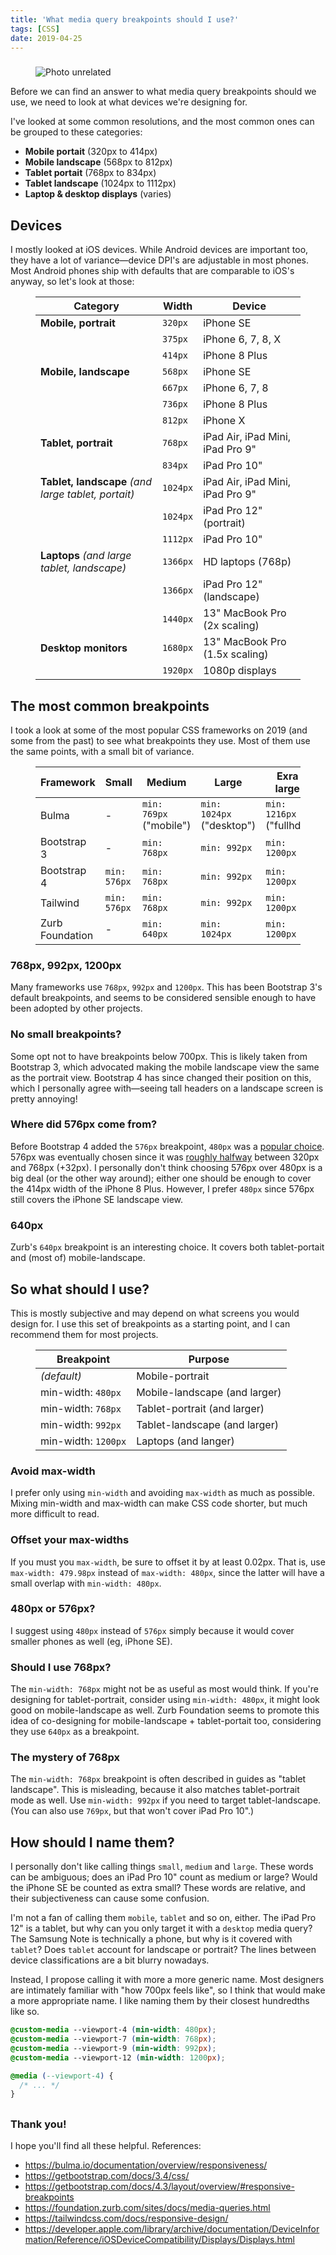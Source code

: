 ```yaml
---
title: 'What media query breakpoints should I use?'
tags: [CSS]
date: 2019-04-25
---
```


###

<!-- {.-literate-style} -->

<figure class='-no-pad'>
<img src='https://source.unsplash.com/SO5jpAT2bN8/600x400' alt='Photo unrelated'>
</figure>

Before we can find an answer to what media query breakpoints should we use, we need to look at what devices we're designing for.

I've looked at some common resolutions, and the most common ones can be grouped to these categories:

- **Mobile portait** (320px to 414px)
- **Mobile landscape** (568px to 812px)
- **Tablet portait** (768px to 834px)
- **Tablet landscape** (1024px to 1112px)
- **Laptop & desktop displays** (varies)

<next-block title="So how do we make sense of these devices?"></next-block>

## Devices

I mostly looked at iOS devices. While Android devices are important too, they have a lot of variance&mdash;device DPI's are adjustable in most phones. Most Android phones ship with defaults that are comparable to iOS's anyway, so let's look at those:

<figure>

| Category                                            | Width    | Device                           |
| --------------------------------------------------- | -------- | -------------------------------- |
| **Mobile, portrait**                                | `320px`  | iPhone SE                        |
|                                                     | `375px`  | iPhone 6, 7, 8, X                |
|                                                     | `414px`  | iPhone 8 Plus                    |
| **Mobile, landscape**                               | `568px`  | iPhone SE                        |
|                                                     | `667px`  | iPhone 6, 7, 8                   |
|                                                     | `736px`  | iPhone 8 Plus                    |
|                                                     | `812px`  | iPhone X                         |
| **Tablet, portrait**                                | `768px`  | iPad Air, iPad Mini, iPad Pro 9" |
|                                                     | `834px`  | iPad Pro 10"                     |
| **Tablet, landscape** _(and large tablet, portait)_ | `1024px` | iPad Air, iPad Mini, iPad Pro 9" |
|                                                     | `1024px` | iPad Pro 12" (portrait)          |
|                                                     | `1112px` | iPad Pro 10"                     |
| **Laptops** _(and large tablet, landscape)_         | `1366px` | HD laptops (768p)                |
|                                                     | `1366px` | iPad Pro 12" (landscape) |
|                                                     | `1440px` | 13" MacBook Pro (2x scaling)     |
| **Desktop monitors**                                | `1680px` | 13" MacBook Pro (1.5x scaling)   |
|                                                     | `1920px` | 1080p displays                   |

</figure>

<next-block title="What breakpoints are most common?"></next-block>


## The most common breakpoints

I took a look at some of the most popular CSS frameworks on 2019 (and some from the past) to see what breakpoints they use. Most of them use the same points, with a small bit of variance.

<figure>

| Framework       | Small        | Medium                        | Large                          | Exra large                    |
| --------------- | ------------ | ----------------------------- | ------------------------------ | ----------------------------- |
| Bulma           | -            | `min: 769px`  <br> ("mobile") | `min: 1024px` <br> ("desktop") | `min: 1216px` <br> ("fullhd") |
| Bootstrap 3     | -            | `min: 768px`                  | `min: 992px`                   | `min: 1200px`                 |
| Bootstrap 4     | `min: 576px` | `min: 768px`                  | `min: 992px`                   | `min: 1200px`                 |
| Tailwind        | `min: 576px` | `min: 768px`                  | `min: 992px`                   | `min: 1200px`                 |
| Zurb Foundation | -            | `min: 640px`                  | `min: 1024px`                  | `min: 1200px`                 |

</figure>

### 768px, 992px, 1200px

Many frameworks use `768px`, `992px` and `1200px`. This has been Bootstrap 3's default breakpoints, and seems to be considered sensible enough to have been adopted by other projects.

### No small breakpoints?

Some opt not to have breakpoints below 700px. This is likely taken from Bootstrap 3, which advocated making the mobile landscape view the same as the portrait view. Bootstrap 4 has since changed their position on this, which I personally agree with&mdash;seeing tall headers on a landscape screen is pretty annoying!

### Where did 576px come from?

Before Bootstrap 4 added the `576px` breakpoint, `480px` was a [popular choice](https://github.com/twbs/bootstrap/issues/10203). 576px was eventually chosen since it was [roughly halfway](https://github.com/twbs/bootstrap/issues/21333) between 320px and 768px (+32px). I personally don't think choosing 576px over 480px is a big deal (or the other way around); either one should be enough to cover the 414px width of the iPhone 8 Plus. However, I prefer `480px` since 576px still covers the iPhone SE landscape view.

### 640px

Zurb's `640px` breakpoint is an interesting choice. It covers both tablet-portait and (most of) mobile-landscape.

## So what should I use?

This is mostly subjective and may depend on what screens you would design for. I use this set of breakpoints as a starting point, and I can recommend them for most projects.

<figure>

| Breakpoint          | Purpose                       |
| ------------------- | ----------------------------- |
| _(default)_         | Mobile-portrait               |
| min-width: `480px`  | Mobile-landscape (and larger) |
| min-width: `768px`  | Tablet-portrait (and larger)  |
| min-width: `992px`  | Tablet-landscape (and larger) |
| min-width: `1200px` | Laptops (and langer)          |

</figure>

### Avoid max-width

I prefer only using `min-width` and avoiding `max-width` as much as possible. Mixing min-width and max-width can make CSS code shorter, but much more difficult to read.

### Offset your max-widths

If you must you `max-width`, be sure to offset it by at least 0.02px. That is, use `max-width: 479.98px` instead of `max-width: 480px`, since the latter will have a small overlap with `min-width: 480px`.

### 480px or 576px?

I suggest using `480px` instead of `576px` simply because it would cover smaller phones as well (eg, iPhone SE).

### Should I use 768px?

The `min-width: 768px` might not be as useful as most would think. If you're designing for tablet-portrait, consider using `min-width: 480px`, it might look good on mobile-landscape as well. Zurb Foundation seems to promote this idea of co-designing for mobile-landscape + tablet-portait too, considering they use `640px` as a breakpoint.

### The mystery of 768px

The `min-width: 768px` breakpoint is often described in guides as "tablet landscape". This is misleading, because it also matches tablet-portrait mode as well. Use `min-width: 992px` if you need to target tablet-landscape. (You can also use `769px`, but that won't cover iPad Pro 10".)

## How should I name them?

I personally don't like calling things `small`, `medium` and `large`. These words can be ambiguous; does an iPad Pro 10" count as medium or large? Would the iPhone SE be counted as extra small? These words are relative, and their subjectiveness can cause some confusion.

I'm not a fan of calling them `mobile`, `tablet` and so on, either. The iPad Pro 12" is a tablet, but why can you only target it with a `desktop` media query? The Samsung Note is technically a phone, but why is it covered with `tablet`? Does `tablet` account for landscape or portrait? The lines between device classifications are a bit blurry nowadays.

Instead, I propose calling it with more a more generic name. Most designers are intimately familiar with "how 700px feels like", so I think that would make a more appropriate name. I like naming them by their closest hundredths like so.

```css
@custom-media --viewport-4 (min-width: 480px);
@custom-media --viewport-7 (min-width: 768px);
@custom-media --viewport-9 (min-width: 992px);
@custom-media --viewport-12 (min-width: 1200px);
```

```css
@media (--viewport-4) {
  /* ... */
}
```

##

### Thank you!

I hope you'll find all these helpful. References:

- https://bulma.io/documentation/overview/responsiveness/
- https://getbootstrap.com/docs/3.4/css/
- https://getbootstrap.com/docs/4.3/layout/overview/#responsive-breakpoints
- https://foundation.zurb.com/sites/docs/media-queries.html
- https://tailwindcss.com/docs/responsive-design/
- https://developer.apple.com/library/archive/documentation/DeviceInformation/Reference/iOSDeviceCompatibility/Displays/Displays.html
